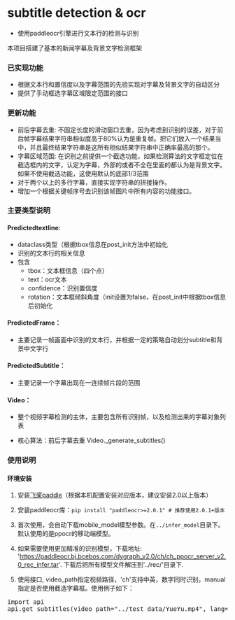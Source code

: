 # subtitle detection & ocr

- 使用paddleocr引擎进行文本行的检测与识别

本项目搭建了基本的新闻字幕及背景文字检测框架
### 已实现功能
- 根据文本行和置信度以及字幕范围的先验实现对字幕及背景文字的自动区分
- 提供了手动框选字幕区域限定范围的接口

### 更新功能
-  前后字幕去重: 不固定长度的滑动窗口去重，因为考虑到识别的误差，对于前后帧字幕结果字符串相似度高于80%认为是重复帧。把它们放入一个结果当中，并且最终结果字符串是这所有相似结果字符串中正确率最高的那个。
- 字幕区域范围: 在识别之前提供一个截选功能，如果检测算法的文字框定位在截选框内的文字，认定为字幕，外部的或者不全在里面的都认为是背景文字。如果不使用截选功能，这使用默认的底部1/3范围
- 对于两个以上的多行字幕，直接实现字符串的拼接操作。
- 增加一个根据关键帧序号去识别该帧图片中所有内容的功能接口。


### 主要类型说明

#### Predictedtextline:
    
- dataclass类型（根据tbox信息在post_init方法中初始化
- 识别的文本行的相关信息
- 包含
    - tbox：文本框信息（四个点）
    - text：ocr文本
    - confidence：识别置信度
    - rotation：文本框倾斜角度（init设置为false，在post_init中根据tbox信息后初始化

#### PredictedFrame：

- 主要记录一帧画面中识别的文本行，并根据一定的策略自动划分subtitle和背景中文字行

#### PredictedSubtitle：

- 主要记录一个字幕出现在一连续帧片段的范围

#### Video：

- 整个视频字幕检测的主体，主要包含所有识别帧，以及检测出来的字幕对象列表

- 核心算法：前后字幕去重 Video._generate_subtitles()


### 使用说明

#### 环境安装

1. 安装[飞桨paddle](https://www.paddlepaddle.org.cn/install/quick?docurl=/documentation/docs/zh/install/conda/linux-conda.html#anchor-0)（根据本机配置安装对应版本，建议安装2.0以上版本）

2. 安装paddleocr库：`pip install "paddleocr>=2.0.1" # 推荐使用2.0.1+版本`

3. 首次使用，会自动下载mobile_model模型参数。在`../infer_model`目录下。默认使用的是ppocr的移动端模型。

4. 如果需要使用更加精准的识别模型，下载地址: 'https://paddleocr.bj.bcebos.com/dygraph_v2.0/ch/ch_ppocr_server_v2.0_rec_infer.tar'. 下载后把所有模型文件解压到'../rec/'目录下.

5. 使用接口, video_path指定视频路径，'ch'支持中英，数字同时识别，manual指定是否使用截选字幕框。使用例子如下：
<pre>
import api
api.get_subtitles(video_path="../test_data/YueYu.mp4", lang='ch', manual=True)
</pre>
